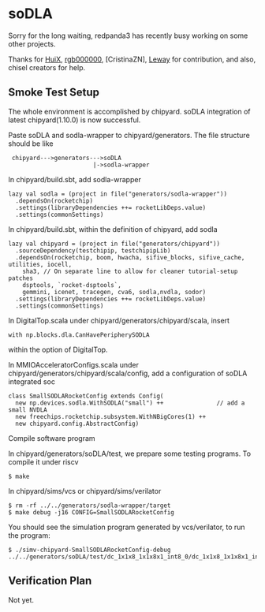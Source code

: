 soDLA 
================

Sorry for the long waiting, redpanda3 has recently busy working on some other projects.

Thanks for [HuiX](xuehui.hf@gmail.com), [rgb000000](rgb000000black@gmail.com), [CristinaZN], [Leway](https://github.com/colin4124) for contribution, and also, chisel creators for help.


Smoke Test Setup
----------------
The whole environment is accomplished by chipyard. 
soDLA integration of latest chipyard(1.10.0) is now successful. 

Paste soDLA and sodla-wrapper to chipyard/generators. The file structure should be like

```
 chipyard--->generators--->soDLA
                        |->sodla-wrapper
```

In chipyard/build.sbt, add sodla-wrapper

```
lazy val sodla = (project in file("generators/sodla-wrapper"))
  .dependsOn(rocketchip)
  .settings(libraryDependencies ++= rocketLibDeps.value)
  .settings(commonSettings)
```

In chipyard/build.sbt, within the definition of chipyard,  add sodla

```
lazy val chipyard = (project in file("generators/chipyard"))
  .sourceDependency(testchipip, testchipipLib)
  .dependsOn(rocketchip, boom, hwacha, sifive_blocks, sifive_cache, utilities, iocell,
    sha3, // On separate line to allow for cleaner tutorial-setup patches
    dsptools, `rocket-dsptools`,
    gemmini, icenet, tracegen, cva6, sodla,nvdla, sodor)
  .settings(libraryDependencies ++= rocketLibDeps.value)
  .settings(commonSettings)
```

In DigitalTop.scala under chipyard/generators/chipyard/scala, insert

```
with np.blocks.dla.CanHavePeripherySODLA
```
within the option of DigitalTop.


In MMIOAcceleratorConfigs.scala under chipyard/generators/chipyard/scala/config, add a configuration of soDLA integrated soc

```
class SmallSODLARocketConfig extends Config(
  new np.devices.sodla.WithSODLA("small") ++               // add a small NVDLA
  new freechips.rocketchip.subsystem.WithNBigCores(1) ++
  new chipyard.config.AbstractConfig)
```


Compile software program

In chipyard/generators/soDLA/test, we prepare some testing programs. To compile it under riscv

    $ make
    
In chipyard/sims/vcs or chipyard/sims/verilator
    
    $ rm -rf ../../generators/sodla-wrapper/target
    $ make debug -j16 CONFIG=SmallSODLARocketConfig

You should see the simulation program generated by vcs/verilator, to run the program:

    $ ./simv-chipyard-SmallSODLARocketConfig-debug ../../generators/soDLA/test/dc_1x1x8_1x1x8x1_int8_0/dc_1x1x8_1x1x8x1_int8_0.riscv 


Verification Plan
---------------- 

Not yet.
